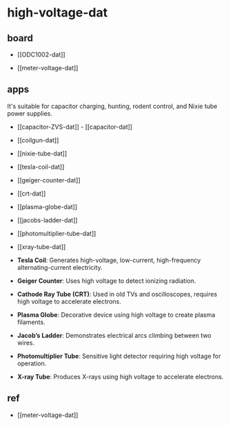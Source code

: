 
# high-voltage-dat


## board 

- [[ODC1002-dat]]

- [[meter-voltage-dat]]


## apps 

It's suitable for capacitor charging, hunting, rodent control, and Nixie tube power supplies.

- [[capacitor-ZVS-dat]] - [[capacitor-dat]]

- [[coilgun-dat]] 
- [[nixie-tube-dat]]
- [[tesla-coil-dat]]
- [[geiger-counter-dat]]
- [[crt-dat]]
- [[plasma-globe-dat]]
- [[jacobs-ladder-dat]]
- [[photomultiplier-tube-dat]]
- [[xray-tube-dat]]

- **Tesla Coil**: Generates high-voltage, low-current, high-frequency alternating-current electricity.
- **Geiger Counter**: Uses high voltage to detect ionizing radiation.
- **Cathode Ray Tube (CRT)**: Used in old TVs and oscilloscopes, requires high voltage to accelerate electrons.
- **Plasma Globe**: Decorative device using high voltage to create plasma filaments.
- **Jacob’s Ladder**: Demonstrates electrical arcs climbing between two wires.
- **Photomultiplier Tube**: Sensitive light detector requiring high voltage for operation.
- **X-ray Tube**: Produces X-rays using high voltage to accelerate electrons.



## ref 

- [[meter-voltage-dat]]